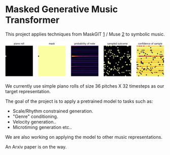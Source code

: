 # Masked Generative Music Transformer

This project applies techniques from MaskGIT [1] / Muse [2] to symbolic music.

![](misc/gen.gif)


We currently use simple piano rolls of size 36 pitches X 32 timesteps as our target representation.

The goal of the project is to apply a pretrained model to tasks such as:
- Scale/Rhythm constrained generation.
- "Genre" conditioning.
- Velocity generation..
- Microtiming generation etc..

We are also working on applying the model to other music representations.

An Arxiv paper is on the way.

[1]: https://arxiv.org/abs/2202.04200
[2]: https://arxiv.org/abs/2301.00704

